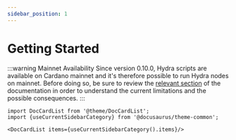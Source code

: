 ```yaml
---
sidebar_position: 1
---
```


# Getting Started

:::warning Mainnet Availability
Since version 0.10.0, Hydra scripts are available on Cardano mainnet
and it's therefore possible to run Hydra nodes on mainnet.  Before
doing so, be sure to review the [relevant section](/docs/getting-started/troubleshooting) of the
documentation in order to understand the current limitations and the
possible consequences.
:::

```mdx-code-block
import DocCardList from '@theme/DocCardList';
import {useCurrentSidebarCategory} from '@docusaurus/theme-common';

<DocCardList items={useCurrentSidebarCategory().items}/>
```
